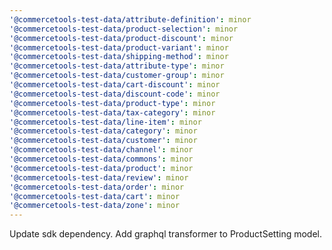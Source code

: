 ```yaml
---
'@commercetools-test-data/attribute-definition': minor
'@commercetools-test-data/product-selection': minor
'@commercetools-test-data/product-discount': minor
'@commercetools-test-data/product-variant': minor
'@commercetools-test-data/shipping-method': minor
'@commercetools-test-data/attribute-type': minor
'@commercetools-test-data/customer-group': minor
'@commercetools-test-data/cart-discount': minor
'@commercetools-test-data/discount-code': minor
'@commercetools-test-data/product-type': minor
'@commercetools-test-data/tax-category': minor
'@commercetools-test-data/line-item': minor
'@commercetools-test-data/category': minor
'@commercetools-test-data/customer': minor
'@commercetools-test-data/channel': minor
'@commercetools-test-data/commons': minor
'@commercetools-test-data/product': minor
'@commercetools-test-data/review': minor
'@commercetools-test-data/order': minor
'@commercetools-test-data/cart': minor
'@commercetools-test-data/zone': minor
---
```


Update sdk dependency. Add graphql transformer to ProductSetting model.
